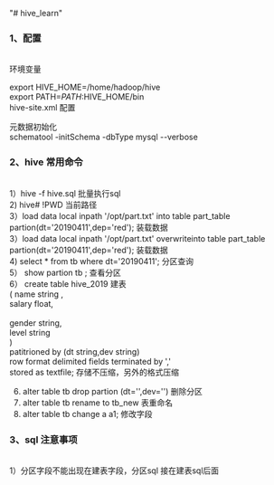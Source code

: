 "# hive_learn" 

<h3>1、配置 </h3><br>
环境变量

export HIVE_HOME=/home/hadoop/hive<br>
export PATH=$PATH:$HIVE_HOME/bin<br>
hive-site.xml 配置<br>
<!--
<property>
<name>javax.jdo.option.ConnectionURL</name>
<value>jdbc:mysql://weekend07:3306/hive?createDatabaseIfNotExist=true</value>
</property>
<property>
<name>javax.jdo.option.ConnectionDriverName</name>
<value>com.mysql.jdbc.Driver</value>
</property>
<property>
<name>javax.jdo.option.ConnectionUserName</name>
<value>root</value>
</property>
<property>
<name>javax.jdo.option.ConnectionPassword</name>
<value>123</value>
</property>
-->
元数据初始化<br>
schematool -initSchema -dbType mysql --verbose



<h3>2、hive 常用命令</h3><br>
1）hive  -f  hive.sql 批量执行sql<br>
2) hive# !PWD   当前路径<br>
3）load  data   local inpath '/opt/part.txt'  into table part_table partion(dt='20190411',dep='red');  装载数据<br>
3）load  data   local inpath '/opt/part.txt'  overwriteinto table part_table partion(dt='20190411',dep='red');  装载数据<br>
4) select * from tb  where dt='20190411'; 分区查询<br>
5） show partion tb ; 查看分区<br>
6）   create  table hive_2019   建表<br>
 (  name  string ,<br>
    salary  float,<br><br>
    gender string,<br>
    level string   <br>
    )<br>
    patitrioned by (dt string,dev string)<br>
    row format delimited fields terminated by ','<br>
    stored as  textfile;  存储不压缩，另外的格式压缩<br>

6) alter table tb drop partion (dt='',dev='') 删除分区<br>
7) alter table tb rename to tb_new  表重命名 <br>
8) alter table tb  change a a1;  修改字段<br>



<h3>3、sql 注意事项</h3><br>
1）分区字段不能出现在建表字段，分区sql 接在建表sql后面<br>
